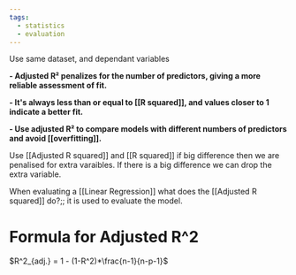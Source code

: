 ```yaml
---
tags:
  - statistics
  - evaluation
---
```

Use same dataset, and dependant variables

**- Adjusted R² penalizes for the number of predictors, giving a more reliable assessment of fit.**

**- It's always less than or equal to [[R squared]], and values closer to 1 indicate a better fit.**

**- Use adjusted R² to compare models with different numbers of predictors and avoid [[overfitting]].**

Use [[Adjusted R squared]] and [[R squared]]  if big difference then we are penalised for extra varaibles. If there is a big difference we can drop the extra variable.

When evaluating a [[Linear Regression]] what does the [[Adjusted R squared]] do?;; it is used to evaluate the model.
<!--SR:!2024-04-23,12,270-->

# Formula for Adjusted R^2

$R^2_{adj.} = 1 - (1-R^2)*\frac{n-1}{n-p-1}$
